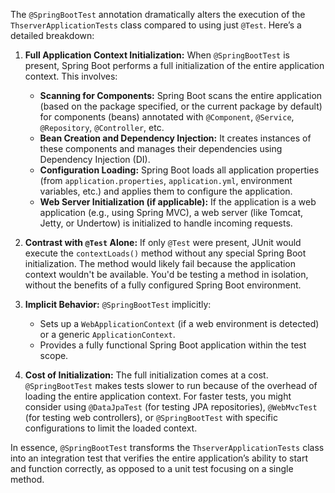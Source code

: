 The `@SpringBootTest` annotation dramatically alters the execution of the `ThserverApplicationTests` class compared to using just `@Test`. Here’s a detailed breakdown:

1.  **Full Application Context Initialization:** When `@SpringBootTest` is present, Spring Boot performs a full initialization of the entire application context. This involves:

    *   **Scanning for Components:** Spring Boot scans the entire application (based on the package specified, or the current package by default) for components (beans) annotated with `@Component`, `@Service`, `@Repository`, `@Controller`, etc.
    *   **Bean Creation and Dependency Injection:**  It creates instances of these components and manages their dependencies using Dependency Injection (DI).
    *   **Configuration Loading:**  Spring Boot loads all application properties (from `application.properties`, `application.yml`, environment variables, etc.) and applies them to configure the application.
    *   **Web Server Initialization (if applicable):** If the application is a web application (e.g., using Spring MVC), a web server (like Tomcat, Jetty, or Undertow) is initialized to handle incoming requests.

2.  **Contrast with `@Test` Alone:** If only `@Test` were present, JUnit would execute the `contextLoads()` method without any special Spring Boot initialization. The method would likely fail because the application context wouldn't be available.  You'd be testing a method in isolation, without the benefits of a fully configured Spring Boot environment.

3.  **Implicit Behavior:** `@SpringBootTest` implicitly:

    *   Sets up a `WebApplicationContext` (if a web environment is detected) or a generic `ApplicationContext`.
    *   Provides a fully functional Spring Boot application within the test scope.

4.  **Cost of Initialization:**  The full initialization comes at a cost.  `@SpringBootTest` makes tests slower to run because of the overhead of loading the entire application context. For faster tests, you might consider using `@DataJpaTest` (for testing JPA repositories), `@WebMvcTest` (for testing web controllers), or `@SpringBootTest` with specific configurations to limit the loaded context.

In essence, `@SpringBootTest` transforms the `ThserverApplicationTests` class into an integration test that verifies the entire application’s ability to start and function correctly, as opposed to a unit test focusing on a single method.